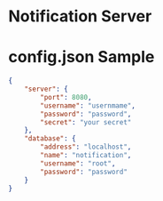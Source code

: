 # Notification Server

# config.json Sample
```json
{
    "server": {
        "port": 8080,
        "username": "usernmame",
        "password": "password",
        "secret": "your secret"
    },
    "database": {
        "address": "localhost",
        "name": "notification",
        "username": "root",
        "password": "password"
    }
}
```